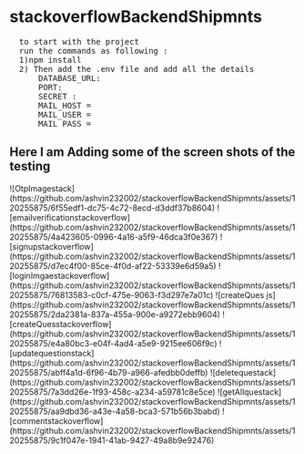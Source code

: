 # stackoverflowBackendShipmnts

<pre>
  to start with the project 
  run the commands as following : 
  1)npm install 
  2) Then add the .env file and add all the details
      DATABASE_URL: 
      PORT:
      SECRET :
      MAIL_HOST = 
      MAIL_USER = 
      MAIL_PASS = 
</pre>

<h2>Here I am Adding some of the screen shots of the testing</h2>
![OtpImagestack](https://github.com/ashvin232002/stackoverflowBackendShipmnts/assets/120255875/6f55edf1-dc75-4c72-8ecd-d3ddf37b8604)
![emailverificationstackoverflow](https://github.com/ashvin232002/stackoverflowBackendShipmnts/assets/120255875/4a423605-0996-4a16-a5f9-46dca3f0e367)
![signupstackoverflow](https://github.com/ashvin232002/stackoverflowBackendShipmnts/assets/120255875/d7ec4f00-85ce-4f0d-af22-53339e6d59a5)
![loginImgaestackoverflow](https://github.com/ashvin232002/stackoverflowBackendShipmnts/assets/120255875/76813583-c0cf-475e-9063-f3d297e7a01c)
![createQues js](https://github.com/ashvin232002/stackoverflowBackendShipmnts/assets/120255875/2da2381a-837a-455a-900e-a9272ebb9604)
![createQuesstackoverflow](https://github.com/ashvin232002/stackoverflowBackendShipmnts/assets/120255875/e4a80bc3-e04f-4ad4-a5e9-9215ee606f9c)
![updatequestionstack](https://github.com/ashvin232002/stackoverflowBackendShipmnts/assets/120255875/abff4a1d-6f96-4b79-a966-afedbb0deffb)
![deletequestack](https://github.com/ashvin232002/stackoverflowBackendShipmnts/assets/120255875/7a3dd26e-1f93-458c-a234-a59781c8e5ce)
![getAllquestack](https://github.com/ashvin232002/stackoverflowBackendShipmnts/assets/120255875/aa9dbd36-a43e-4a58-bca3-571b56b3babd)
![commentstackoverflow](https://github.com/ashvin232002/stackoverflowBackendShipmnts/assets/120255875/9c1f047e-1941-41ab-9427-49a8b9e92476)
